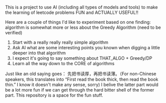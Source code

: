This is a project to use AI (including all types of models and tools) to make the learning of leetcode problems FUN and ACTUALLY USEFUL!!

Here are a couple of things I'd like to experiment based on one finding: algorithm is somewhat more or less about the Greedy Algorithm (need to be verified)
1. Start with a really really really simple algorithm
2. Ask AI what are some interesting points you known when digging a little deeper into that algorithm
3. I expect it's going to say something about THAT_ALGO + Greedy/DP
4. Learn all the way down to the CORE of algorithms

Just like an old saying goes： 先把书读厚，再把书读薄。（For non-Chinese speakers, this translates into “First read the book thick, then read the book thin.” I know it doesn't make any sense, sorry)
I belive the latter part would be a lot more fun if we can get through the hard bitter shell of the former part. This repository is a space for the fun stuff. 

